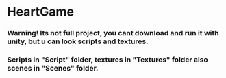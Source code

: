 # HeartGame
### Warning! Its not full project, you cant download and run it with unity, but u can look scripts and textures.
### Scripts in "Script" folder, textures in "Textures" folder also scenes in "Scenes" folder.
